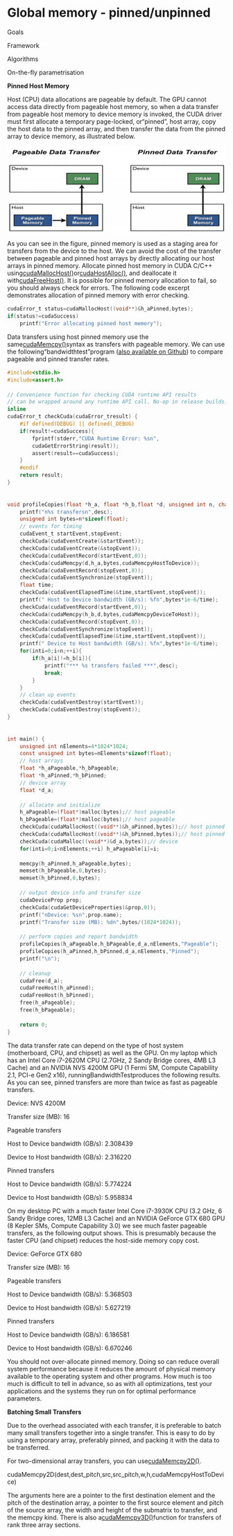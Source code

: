 # Global memory - pinned/unpinned

Goals

Framework

Algorithms

On-the-fly parametrisation

**Pinned Host Memory**

Host \(CPU\) data allocations are pageable by default. The GPU cannot access data directly from pageable host memory, so when a data transfer from pageable host memory to device memory is invoked, the CUDA driver must first allocate a temporary page-locked, or“pinned”, host array, copy the host data to the pinned array, and then transfer the data from the pinned array to device memory, as illustrated below.

![](../.gitbook/assets/pinned_memory.png)

As you can see in the figure, pinned memory is used as a staging area for transfers from the device to the host. We can avoid the cost of the transfer between pageable and pinned host arrays by directly allocating our host arrays in pinned memory. Allocate pinned host memory in CUDA C/C++ using[cudaMallocHost\(\)](http://docs.nvidia.com/cuda/cuda-runtime-api/index.html#group__CUDART__MEMORY_1g9f93d9600f4504e0d637ceb43c91ebad)or[cudaHostAlloc\(\)](http://docs.nvidia.com/cuda/cuda-runtime-api/index.html#group__CUDART__MEMORY_1g15a3871f15f8c38f5b7190946845758c), and deallocate it with[cudaFreeHost\(\)](http://docs.nvidia.com/cuda/cuda-runtime-api/index.html#group__CUDART__MEMORY_1gedaeb2708ad3f74d5b417ee1874ec84a). It is possible for pinned memory allocation to fail, so you should always check for errors. The following code excerpt demonstrates allocation of pinned memory with error checking.

```c
cudaError_t status=cudaMallocHost((void**)&h_aPinned,bytes);
if(status!=cudaSuccess)
    printf("Error allocating pinned host memory");
```



Data transfers using host pinned memory use the same[cudaMemcpy\(\)](http://docs.nvidia.com/cuda/cuda-runtime-api/index.html#group__CUDART__MEMORY_1g48efa06b81cc031b2aa6fdc2e9930741)syntax as transfers with pageable memory. We can use the following“bandwidthtest”program \([also available on Github](https://github.com/parallel-forall/code-samples/blob/master/series/cuda-cpp/optimize-data-transfers/bandwidthtest.cu)\) to compare pageable and pinned transfer rates.

```c
#include<stdio.h>
#include<assert.h>

// Convenience function for checking CUDA runtime API results
// can be wrapped around any runtime API call. No-op in release builds.
inline
cudaError_t checkCuda(cudaError_tresult) {
    #if defined(DEBUG) || defined(_DEBUG)
    if(result!=cudaSuccess){
        fprintf(stderr,"CUDA Runtime Error: %sn",
        cudaGetErrorString(result));
        assert(result==cudaSuccess);
    }
    #endif
    return result;
}


void profileCopies(float *h_a, float *h_b,float *d, unsigned int n, char *desc) {
    printf("n%s transfersn",desc);
    unsigned int bytes=n*sizeof(float);
    // events for timing
    cudaEvent_t startEvent,stopEvent;
    checkCuda(cudaEventCreate(&startEvent));
    checkCuda(cudaEventCreate(&stopEvent));
    checkCuda(cudaEventRecord(startEvent,0));
    checkCuda(cudaMemcpy(d,h_a,bytes,cudaMemcpyHostToDevice));
    checkCuda(cudaEventRecord(stopEvent,0));
    checkCuda(cudaEventSynchronize(stopEvent));
    float time;
    checkCuda(cudaEventElapsedTime(&time,startEvent,stopEvent));
    printf(" Host to Device bandwidth (GB/s): %fn",bytes*1e-6/time);
    checkCuda(cudaEventRecord(startEvent,0));
    checkCuda(cudaMemcpy(h_b,d,bytes,cudaMemcpyDeviceToHost));
    checkCuda(cudaEventRecord(stopEvent,0));
    checkCuda(cudaEventSynchronize(stopEvent));
    checkCuda(cudaEventElapsedTime(&time,startEvent,stopEvent));
    printf(" Device to Host bandwidth (GB/s): %fn",bytes*1e-6/time);
    for(inti=0;i<n;++i){
        if(h_a[i]!=h_b[i]){
            printf("*** %s transfers failed ***",desc);
            break;
        }
    }
    // clean up events
    checkCuda(cudaEventDestroy(startEvent));
    checkCuda(cudaEventDestroy(stopEvent));
}


int main() {
    unsigned int nElements=4*1024*1024;    
    const unsigned int bytes=nElements*sizeof(float);
    // host arrays
    float *h_aPageable,*h_bPageable;
    float *h_aPinned,*h_bPinned;
    // device array
    float *d_a;
    
    // allocate and initialize
    h_aPageable=(float*)malloc(bytes);// host pageable
    h_bPageable=(float*)malloc(bytes);// host pageable
    checkCuda(cudaMallocHost((void**)&h_aPinned,bytes));// host pinned
    checkCuda(cudaMallocHost((void**)&h_bPinned,bytes));// host pinned
    checkCuda(cudaMalloc((void**)&d_a,bytes));// device
    for(inti=0;i<nElements;++i) h_aPageable[i]=i;
    
    memcpy(h_aPinned,h_aPageable,bytes);
    memset(h_bPageable,0,bytes);
    memset(h_bPinned,0,bytes);

    // output device info and transfer size
    cudaDeviceProp prop;
    checkCuda(cudaGetDeviceProperties(&prop,0));
    printf("nDevice: %sn",prop.name);
    printf("Transfer size (MB): %dn",bytes/(1024*1024));

    // perform copies and report bandwidth
    profileCopies(h_aPageable,h_bPageable,d_a,nElements,"Pageable");
    profileCopies(h_aPinned,h_bPinned,d_a,nElements,"Pinned");
    printf("\n");

    // cleanup
    cudaFree(d_a);
    cudaFreeHost(h_aPinned);
    cudaFreeHost(h_bPinned);
    free(h_aPageable);
    free(h_bPageable);

    return 0;
}
```





The data transfer rate can depend on the type of host system \(motherboard, CPU, and chipset\) as well as the GPU. On my laptop which has an Intel Core i7-2620M CPU \(2.7GHz, 2 Sandy Bridge cores, 4MB L3 Cache\) and an NVIDIA NVS 4200M GPU \(1 Fermi SM, Compute Capability 2.1, PCI-e Gen2 x16\), runningBandwidthTestproduces the following results. As you can see, pinned transfers are more than twice as fast as pageable transfers.

Device: NVS 4200M

Transfer size \(MB\): 16

Pageable transfers

Host to Device bandwidth \(GB/s\): 2.308439

Device to Host bandwidth \(GB/s\): 2.316220

Pinned transfers

Host to Device bandwidth \(GB/s\): 5.774224

Device to Host bandwidth \(GB/s\): 5.958834

On my desktop PC with a much faster Intel Core i7-3930K CPU \(3.2 GHz, 6 Sandy Bridge cores, 12MB L3 Cache\) and an NVIDIA GeForce GTX 680 GPU \(8 Kepler SMs, Compute Capability 3.0\) we see much faster pageable transfers, as the following output shows. This is presumably because the faster CPU \(and chipset\) reduces the host-side memory copy cost.

Device: GeForce GTX 680

Transfer size \(MB\): 16

Pageable transfers

Host to Device bandwidth \(GB/s\): 5.368503

Device to Host bandwidth \(GB/s\): 5.627219

Pinned transfers

Host to Device bandwidth \(GB/s\): 6.186581

Device to Host bandwidth \(GB/s\): 6.670246

You should not over-allocate pinned memory. Doing so can reduce overall system performance because it reduces the amount of physical memory available to the operating system and other programs. How much is too much is difficult to tell in advance, so as with all optimizations, test your applications and the systems they run on for optimal performance parameters.

**Batching Small Transfers**

Due to the overhead associated with each transfer, it is preferable to batch many small transfers together into a single transfer. This is easy to do by using a temporary array, preferably pinned, and packing it with the data to be transferred.

For two-dimensional array transfers, you can use[cudaMemcpy2D\(\)](http://docs.nvidia.com/cuda/cuda-runtime-api/index.html#group__CUDART__MEMORY_1g17f3a55e8c9aef5f90b67cdf22851375).

cudaMemcpy2D\(dest,dest\_pitch,src,src\_pitch,w,h,cudaMemcpyHostToDevice\)

The arguments here are a pointer to the first destination element and the pitch of the destination array, a pointer to the first source element and pitch of the source array, the width and height of the submatrix to transfer, and the memcpy kind. There is also a[cudaMemcpy3D\(\)](http://docs.nvidia.com/cuda/cuda-runtime-api/index.html#group__CUDART__MEMORY_1gc1372614eb614f4689fbb82b4692d30a)function for transfers of rank three array sections.


